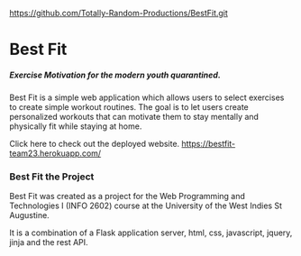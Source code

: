 https://github.com/Totally-Random-Productions/BestFit.git

# Best Fit
##### Exercise Motivation for the modern youth quarantined.

Best Fit is a simple web application which allows users to select exercises to create simple workout routines. 
The goal is to let users create personalized workouts that can motivate them to stay mentally and physically fit while staying at home.

Click here to check out the deployed website. https://bestfit-team23.herokuapp.com/

### Best Fit the Project   
Best Fit was created as a project for the Web Programming and Technologies I (INFO 2602) course 
at the University of the West Indies St Augustine.

It is a combination of a Flask application server, html, css, javascript, jquery, jinja and the rest API.




 
   
  
